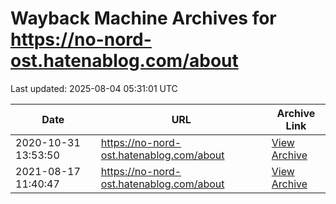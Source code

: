 # Wayback Machine Archives for https://no-nord-ost.hatenablog.com/about

Last updated: 2025-08-04 05:31:01 UTC

| Date | URL | Archive Link |
|------|-----|---------------|
| 2020-10-31 13:53:50 | https://no-nord-ost.hatenablog.com/about | [View Archive](https://web.archive.org/web/20201031135350/https://no-nord-ost.hatenablog.com/about) |
| 2021-08-17 11:40:47 | https://no-nord-ost.hatenablog.com/about | [View Archive](https://web.archive.org/web/20210817114047/https://no-nord-ost.hatenablog.com/about) |
